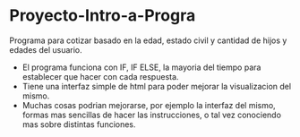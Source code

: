 # Proyecto-Intro-a-Progra
Programa para cotizar basado en la edad, estado civil y cantidad de hijos y edades del usuario. 

- El programa funciona con IF, IF ELSE, la mayoria del tiempo para establecer que hacer con cada respuesta.
- Tiene una interfaz simple de html para poder mejorar la visualizacion del mismo.
- Muchas cosas podrian mejorarse, por ejemplo la interfaz del mismo, formas mas sencillas de hacer las instrucciones, o tal vez conociendo mas sobre distintas funciones. 
